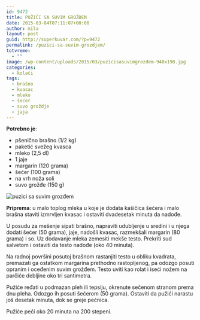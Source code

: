 ```yaml
---
id: 9472
title: PUŽIĆI SA SUVIM GROŽĐEM
date: 2015-03-04T07:11:07+00:00
author: mila
layout: post
guid: http://superkuvar.com/?p=9472
permalink: /puzici-sa-suvim-grozdjem/
totvreme:
  - ""
image: /wp-content/uploads/2015/03/puzicisasuvimgrozđem-940x198.jpg
categories:
  - kolači
tags:
  - brašno
  - kvasac
  - mleko
  - šećer
  - suvo groždje
  - jaja
---
```

**Potrebno je**:

  * pšenično brašno (1/2 kg)
  * paketić svežeg kvasca
  * mleko (2,5 dl)
  * 1 jaje
  * margarin (120 grama)
  * šećer (100 grama)
  * na vrh noža soli
  * suvo grožđe (150 g)

![puzici sa suvim grozđem](/wp-content/uploads/2015/03/puzicisasuvimgrozđem-1024x768.jpg)

**Priprema**: u malo toplog mleka u koje je dodata kašičica šećera i malo brašna staviti izmrvljen kvasac i ostaviti dvadesetak minuta da nadođe.

U posudu za mešenje sipati brašno, napraviti udubljenje u sredini i u njega dodati šećer (50 grama), jaje, nadošli kvasac, razmekšali margarin (80 grama) i so. Uz dodavanje mleka zemesiti mekše testo. Prekriti sud salvetom i ostaviti da testo nadođe (oko 40 minuta).

Na radnoj površini posutoj brašnom rastanjiti testo u obliku kvadrata, premazati ga ostatkom margarina prethodno rastopljenog, pa odozgo posuti opranim i oceđenim suvim grožđem. Testo uviti kao rolat i iseći nožem na parčiće debljine oko tri santimetra.

Pužiće ređati u podmazan pleh ili tepsiju, okrenute sečenom stranom prema dnu pleha. Odozgo ih posuti šećerom (50 grama). Ostaviti da pužići narastu još desetak minuta, dok se greje pećnica.

Pužiće peći oko 20 minuta na 200 stepeni.
